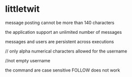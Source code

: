 # littletwit


message posting cannot be more than 140 characters

the application support an unlimited number of messages

messages  and users are persistent across executions

// only alpha numerical characters allowed for the username

//not empty username

the command are case sensitive FOLLOW does not work